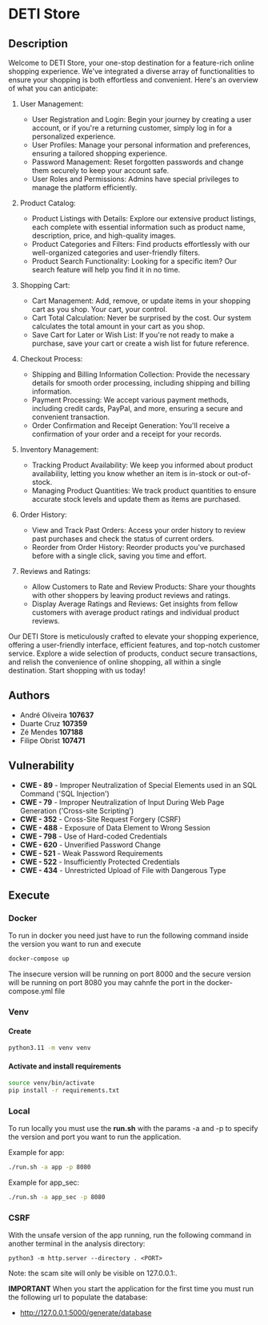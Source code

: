# DETI Store

## Description

Welcome to DETI Store, your one-stop destination for a feature-rich online shopping experience. We've integrated a diverse array of functionalities to ensure your shopping is both effortless and convenient. Here's an overview of what you can anticipate:

1. User Management:

   - User Registration and Login: Begin your journey by creating a user account, or if you're a returning customer, simply log in for a personalized experience.
   - User Profiles: Manage your personal information and preferences, ensuring a tailored shopping experience.
   - Password Management: Reset forgotten passwords and change them securely to keep your account safe.
   - User Roles and Permissions: Admins have special privileges to manage the platform efficiently.

2. Product Catalog:

   - Product Listings with Details: Explore our extensive product listings, each complete with essential information such as product name, description, price, and high-quality images.
   - Product Categories and Filters: Find products effortlessly with our well-organized categories and user-friendly filters.
   - Product Search Functionality: Looking for a specific item? Our search feature will help you find it in no time.

3. Shopping Cart:

   - Cart Management: Add, remove, or update items in your shopping cart as you shop. Your cart, your control.
   - Cart Total Calculation: Never be surprised by the cost. Our system calculates the total amount in your cart as you shop.
   - Save Cart for Later or Wish List: If you're not ready to make a purchase, save your cart or create a wish list for future reference.

4. Checkout Process:

   - Shipping and Billing Information Collection: Provide the necessary details for smooth order processing, including shipping and billing information.
   - Payment Processing: We accept various payment methods, including credit cards, PayPal, and more, ensuring a secure and convenient transaction.
   - Order Confirmation and Receipt Generation: You'll receive a confirmation of your order and a receipt for your records.

5. Inventory Management:

   - Tracking Product Availability: We keep you informed about product availability, letting you know whether an item is in-stock or out-of-stock.
   - Managing Product Quantities: We track product quantities to ensure accurate stock levels and update them as items are purchased.

6. Order History:

   - View and Track Past Orders: Access your order history to review past purchases and check the status of current orders.
   - Reorder from Order History: Reorder products you've purchased before with a single click, saving you time and effort.

7. Reviews and Ratings:

   - Allow Customers to Rate and Review Products: Share your thoughts with other shoppers by leaving product reviews and ratings.
   - Display Average Ratings and Reviews: Get insights from fellow customers with average product ratings and individual product reviews.

Our DETI Store is meticulously crafted to elevate your shopping experience, offering a user-friendly interface, efficient features, and top-notch customer service. Explore a wide selection of products, conduct secure transactions, and relish the convenience of online shopping, all within a single destination. Start shopping with us today!

## Authors

- André Oliveira **107637**
- Duarte Cruz **107359**
- Zé Mendes **107188**
- Filipe Obrist **107471**

## Vulnerability

- **CWE - 89** - Improper Neutralization of Special Elements used in an SQL Command ('SQL Injection')
- **CWE - 79** - Improper Neutralization of Input During Web Page Generation ('Cross-site Scripting')
- **CWE - 352** - Cross-Site Request Forgery (CSRF)
- **CWE - 488** - Exposure of Data Element to Wrong Session
- **CWE - 798** - Use of Hard-coded Credentials
- **CWE - 620** - Unverified Password Change
- **CWE - 521** - Weak Password Requirements
- **CWE - 522** - Insufficiently Protected Credentials
- **CWE - 434** - Unrestricted Upload of File with Dangerous Type

## Execute

### Docker

To run in docker you need just have to run the following command inside the version you want to run and execute

```bash
docker-compose up
```

The insecure version will be running on port 8000 and the secure version will be running on port 8080 you may cahnfe the port in the docker-compose.yml file

### Venv

#### Create

```bash
python3.11 -m venv venv
```

#### Activate and install requirements

```bash
source venv/bin/activate
pip install -r requirements.txt
```

### Local

To run locally you must use the **run.sh** with the params -a and -p to specify the version and port you want to run the application.

Example for app:

```bash
./run.sh -a app -p 8080
```

Example for app_sec:

```bash
./run.sh -a app_sec -p 8080
```

### CSRF

With the unsafe version of the app running, run the following command in another terminal in the analysis directory:

```shell
python3 -m http.server --directory . <PORT>
```

Note: the scam site will only be visible on 127.0.0.1:<PORT>.

**IMPORTANT**
When you start the application for the first time you must run the following url to populate the database:

- http://127.0.0.1:5000/generate/database
